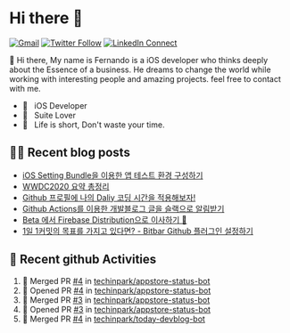 

# Hi there :wave: 

[![Gmail](https://img.shields.io/badge/%20-Send%20Mail-black?color=14171A&labelColor=ef5350&logo=gmail&logoColor=ffffff)](mailto:fernando@kakao.com?subject=From%20GitHub&cc=fernando@kakao.com&body=Hi,%20there.%20Found%20you%20from%20GitHub.)
[![Twitter Follow](https://img.shields.io/badge/dynamic/json.svg?color=14171A&labelColor=37474f&logo=twitter&logoColor=4fc3f7&label=&query=%24[0].followers_count&url=https%3A%2F%2Fcdn.syndication.twimg.com%2Fwidgets%2Ffollowbutton%2Finfo.json%3Fscreen_names%3Dtechinpark&suffix=%20Followers)](https://twitter.com/techinpark)
[![LinkedIn Connect](https://img.shields.io/badge/%20-Connect-black?color=14171A&labelColor=212121&logo=linkedin&logoColor=ffffff)](https://www.linkedin.com/in/techin-park-10b00732/)



:wave: Hi there, My name is Fernando is a iOS developer who thinks deeply about the Essence of a business. He dreams to change the world while working with interesting people and amazing projects. feel free to contact with me. 

- 📱 &nbsp; iOS Developer
- 👔 &nbsp; Suite Lover 
- 🚀 &nbsp; Life is short, Don't waste your time.

## ✍🏻  Recent blog posts
- [iOS Setting Bundle을 이용한 앱 테스트 환경 구성하기](https://fernando.kr/ios/2020-07-29-ios-setting-bundle/)
- [WWDC2020 요약 총정리](https://fernando.kr/ios/2020-06-23-wwdc-report/)
- [Github 프로필에 나의 Daliy 코딩 시간을 적용해보자!](https://fernando.kr/develop/2020-05-02-github-gist-posting/)
- [Github Actions를 이용한 개발블로그 글을 슬랙으로 알림받기](https://fernando.kr/develop/2020-04-26-develop-slack-bot/)
- [Beta 에서 Firebase Distribution으로 이사하기 🚀](https://fernando.kr/ios/2020-04-10-migrate-firebase-distribution/)
- [1일 1커밋의 목표를 가지고 있다면? - Bitbar Github 플러그인 설정하기](https://fernando.kr/develop/2020-01-11-github-contributions/)

## 🚀  Recent github Activities
<!--START_SECTION:activity-->
1. 🎉 Merged PR [#4](https://github.com/techinpark/appstore-status-bot/pull/4) in [techinpark/appstore-status-bot](https://github.com/techinpark/appstore-status-bot)
2. 💪 Opened PR [#4](https://github.com/techinpark/appstore-status-bot/pull/4) in [techinpark/appstore-status-bot](https://github.com/techinpark/appstore-status-bot)
3. 🎉 Merged PR [#3](https://github.com/techinpark/appstore-status-bot/pull/3) in [techinpark/appstore-status-bot](https://github.com/techinpark/appstore-status-bot)
4. 💪 Opened PR [#3](https://github.com/techinpark/appstore-status-bot/pull/3) in [techinpark/appstore-status-bot](https://github.com/techinpark/appstore-status-bot)
5. 🎉 Merged PR [#4](https://github.com/techinpark/today-devblog-bot/pull/4) in [techinpark/today-devblog-bot](https://github.com/techinpark/today-devblog-bot)
<!--END_SECTION:activity-->
